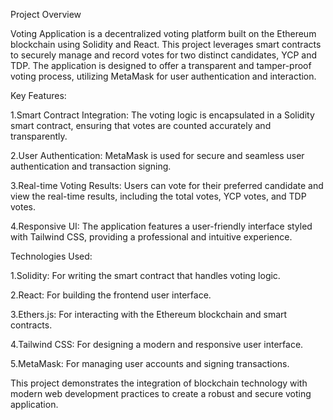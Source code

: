 Project Overview


Voting Application is a decentralized voting platform built on the Ethereum blockchain using Solidity and React. This project leverages smart contracts to securely manage and record votes for two distinct candidates, YCP and TDP. The application is designed to offer a transparent and tamper-proof voting process, utilizing MetaMask for user authentication and interaction.



Key Features:

1.Smart Contract Integration: The voting logic is encapsulated in a Solidity smart contract, ensuring that votes are counted accurately and transparently.

2.User Authentication: MetaMask is used for secure and seamless user authentication and transaction signing.

3.Real-time Voting Results: Users can vote for their preferred candidate and view the real-time results, including the total votes, YCP votes, and TDP votes.

4.Responsive UI: The application features a user-friendly interface styled with Tailwind CSS, providing a professional and intuitive experience.



Technologies Used:


1.Solidity: For writing the smart contract that handles voting logic.

2.React: For building the frontend user interface.

3.Ethers.js: For interacting with the Ethereum blockchain and smart contracts.

4.Tailwind CSS: For designing a modern and responsive user interface.

5.MetaMask: For managing user accounts and signing transactions.

This project demonstrates the integration of blockchain technology with modern web development practices to create a robust and secure voting application.
